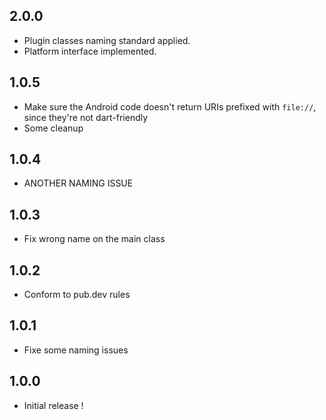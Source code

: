## 2.0.0

* Plugin classes naming standard applied.
* Platform interface implemented.

## 1.0.5

* Make sure the Android code doesn't return URIs prefixed with `file://`, since they're not dart-friendly
* Some cleanup

## 1.0.4

* ANOTHER NAMING ISSUE

## 1.0.3

* Fix wrong name on the main class

## 1.0.2

* Conform to pub.dev rules

## 1.0.1

* Fixe some naming issues

## 1.0.0

* Initial release !
